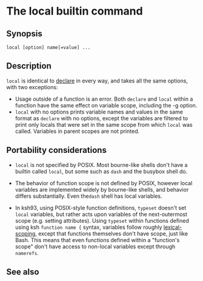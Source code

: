 # The local builtin command

## Synopsis

    local [option] name[=value] ...

## Description

`local` is identical to [declare](commands/builtin/declare.md) in every
way, and takes all the same options, with two exceptions:

- Usage outside of a function is an error. Both `declare` and `local`
  within a function have the same effect on variable scope, including
  the -g option.
- `local` with no options prints variable names and values in the same
  format as `declare` with no options, except the variables are filtered
  to print only locals that were set in the same scope from which
  `local` was called. Variables in parent scopes are not printed.

## Portability considerations

- `local` is not specified by POSIX. Most bourne-like shells don't have
  a builtin called `local`, but some such as `dash` and the busybox
  shell do.

<!-- -->

- The behavior of function scope is not defined by POSIX, however local
  variables are implemented widely by bourne-like shells, and behavior
  differs substantially. Even the`dash` shell has local variables.

<!-- -->

- In ksh93, using POSIX-style function definitions, `typeset` doesn't
  set `local` variables, but rather acts upon variables of the
  next-outermost scope (e.g. setting attributes). Using `typeset` within
  functions defined using ksh `function name {` syntax, variables follow
  roughly
  [lexical-scoping](http://community.schemewiki.org/?lexical-scope),
  except that functions themselves don't have scope, just like Bash.
  This means that even functions defined within a "function's scope"
  don't have access to non-local variables except through `namerefs`.

## See also

